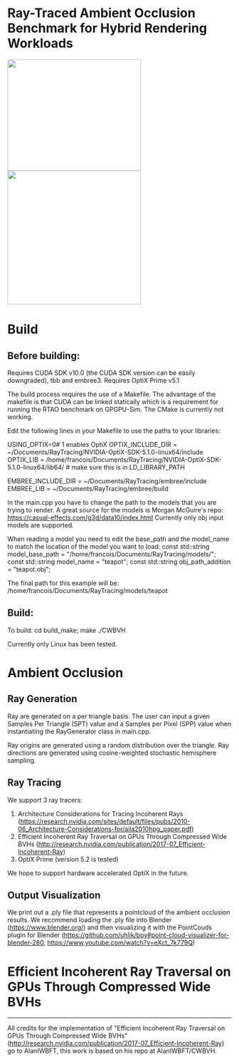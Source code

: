 # Ray-Traced Ambient Occlusion Benchmark for Hybrid Rendering Workloads

<img src="https://github.com/bftf/CWBVH/tree/master/images/dragon_readme.png" width="300" height="250">
<img src="https://github.com/bftf/CWBVH/tree/master/images/hairball_readme.png" width="300" height="300">

# Build

Before building:
---------
Requires CUDA SDK v10.0 (the CUDA SDK version can be easily downgraded), tbb and embree3.
Requires OptiX Prime v5.1

The build process requires the use of a Makefile. The advantage of the makefile is that CUDA can be linked statically which is a requirement for running the RTAO benchmark on GPGPU-Sim.  The CMake is currently not working. 

Edit the following lines in your Makefile to use the paths to your libraries:

USING_OPTIX=0# 1 enables OptiX
OPTIX_INCLUDE_DIR = ~/Documents/RayTracing/NVIDIA-OptiX-SDK-5.1.0-linux64/include
OPTIX_LIB = /home/francois/Documents/RayTracing/NVIDIA-OptiX-SDK-5.1.0-linux64/lib64/ # make sure this is in LD_LIBRARY_PATH

EMBREE_INCLUDE_DIR = ~/Documents/RayTracing/embree/include
EMBREE_LIB = ~/Documents/RayTracing/embree/build

In the main.cpp you have to change the path to the models that you are trying to render. A great source for the models is Morgan McGuire's repo: https://casual-effects.com/g3d/data10/index.html Currently only obj input models are supported.

When reading a model you need to edit the base_path and the model_name to match the location of the model you want to load:
const std::string model_base_path = "/home/francois/Documents/RayTracing/models/";
const std::string model_name = "teapot";
const std::string obj_path_addition = "teapot.obj";

The final path for this example will be: /home/francois/Documents/RayTracing/models/teapot


Build:
---------
To build:
cd build_make;
make
./CWBVH

Currently only Linux has been tested.

# Ambient Occlusion

Ray Generation
-------------
Ray are generated on a per triangle basis. 
The user can input a given Samples Per Triangle (SPT) value and a Samples per Pixel (SPP) value when instantiating the RayGenerator class in main.cpp.

Ray origins are generated using a random distribution over the triangle.
Ray directions are generated using cosine-weighted stochastic hemisphere sampling. 

Ray Tracing
-------------
We support 3 ray tracers:
1. Architecture Considerations for Tracing Incoherent Rays (https://research.nvidia.com/sites/default/files/pubs/2010-06_Architecture-Considerations-for/aila2010hpg_paper.pdf)
2. Efficient Incoherent Ray Traversal on GPUs Through Compressed Wide BVHs (http://research.nvidia.com/publication/2017-07_Efficient-Incoherent-Ray)
3. OptiX Prime (version 5.2 is tested)

We hope to support hardware accelerated OptiX in the future.

Output Visualization
-------------
We print out a .ply file that represents a pointcloud of the ambient occlusion results. 
We recommend loading the .ply file into Blender (https://www.blender.org/) and then visualizing it with the PointCouds plugin for Blender (https://github.com/uhlik/bpy#point-cloud-visualizer-for-blender-280, https://www.youtube.com/watch?v=eXct_7k779Q)

# Efficient Incoherent Ray Traversal on GPUs Through Compressed Wide BVHs
--------
All credits for the implementation of "Efficient Incoherent Ray Traversal on GPUs Through Compressed Wide BVHs" (http://research.nvidia.com/publication/2017-07_Efficient-Incoherent-Ray) go to AlanIWBFT, this work is based on his repo at AlanIWBFT/CWBVH.
